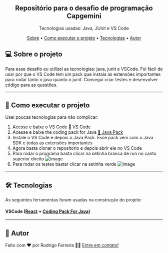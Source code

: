 <h2 align="center">Repositório para o desafio de programação Capgemini</h2>

<p align="center">Tecnologias usadas: Java, JUnit e VS Code</p>

<p align="center">
 <a href="#-sobre-o-projeto">Sobre</a> •
 <a href="#-como-executar-o-projeto">Como executar o projeto</a> • 
 <a href="#-tecnologias">Tecnologias</a> • 
 <a href="#-autor">Autor</a>
</p>

## 💻 Sobre o projeto
Para esse desafio eu utilizei as tecnologias: java, junit e VSCode. Foi fácil de usar por que o VS Code tem um pack que instala as extensões importantes
para rodar tanto o java quanto o junit. Consegui criar testes e desenvolver código para as questões.

---

## 🚀 Como executar o projeto

Usei poucas tecnologias para não complicar:

1. Acesse e baixe o VS Code  <a href="https://code.visualstudio.com/download">🔗 VS Code</a>
2. Acesse e baixe the coding pack for Java <a href="https://code.visualstudio.com/docs/languages/java">🔗 Java Pack</a>
3. Instale o VS Code e depois o Java Pack. Esse pack vem com o Java SDK e todas as extensões importantes
4. Agora basta clonar o repositorio e depois abrir ele no VS Code
5. Para rodar o programa basta clicar na setinha branca de run no canto superior direito
  ![image](https://user-images.githubusercontent.com/39167303/154783970-bef82319-837c-44d3-bab9-79bf2f93d477.png)
7. Para rodar os testes bastar clicar na setinha verde
  ![image](https://user-images.githubusercontent.com/39167303/154783986-f72e891b-ac3c-49d3-9247-acd50d0b112a.png)


---

## 🛠 Tecnologias

As seguintes ferramentas foram usadas na construção do projeto:

#### **VSCode**  ([React](https://code.visualstudio.com/download)  +  [Coding Pack For Java](https://code.visualstudio.com/docs/languages/java))

---

## 📝 Autor

Feito com ❤️ por Rodrigo Ferreira 👋🏽 [Entre em contato!](https://www.linkedin.com/in/rodrigo-ferreira-67345a186/)
